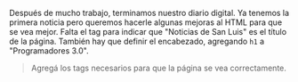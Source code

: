 Después de mucho trabajo, terminamos nuestro diario digital. Ya tenemos la primera noticia pero queremos hacerle algunas mejoras al HTML para que se vea mejor. Falta el tag para indicar que "Noticias de San Luis" es el título de la página. También hay que definir el encabezado, agregando `h1` a "Programadores 3.0".

> Agregá los tags necesarios para que la página se vea correctamente.